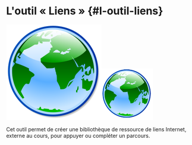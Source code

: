 # L&#039;outil « Liens » {#l-outil-liens}

![](../assets/image293.svg)![](../assets/image293.png)

Cet outil permet de créer une bibliothèque de ressource de liens Internet, externe au cours, pour appuyer ou compléter un parcours.